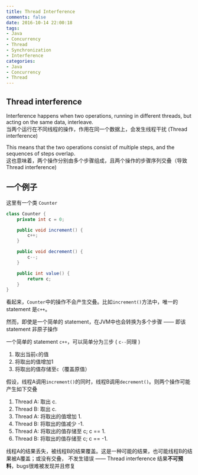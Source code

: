 ```yaml
---
title: Thread Interference
comments: false
date: 2016-10-14 22:00:18
tags:
- Java
- Concurrency
- Thread
- Synchronization
- Interference
categories:
- Java
- Concurrency
- Thread
---
```


## Thread interference
Interference happens when two operations, running in different threads,
but acting on the same data, interleave.  
当两个运行在不同线程的操作，作用在同一个数据上，会发生线程干扰 (Thread interference)

This means that the two operations consist of multiple steps, and the sequences of steps overlap.  
这也意味着，两个操作分别由多个步骤组成，且两个操作的步骤序列交叠（导致 Thread interference)

## 一个例子

这里有一个类 `Counter`

```java
class Counter {
    private int c = 0;

    public void increment() {
        c++;
    }

    public void decrement() {
        c--;
    }

    public int value() {
        return c;
    }
}
```

看起来，`Counter`中的操作不会产生交叠。比如`increment()`方法中，唯一的 statement 是`c++`。

然而，即使是一个简单的 statement，在JVM中也会转换为多个步骤 —— 即该 statement 非原子操作

一个简单的 statement `c++`，可以简单分为三步 ( `c--`同理 )
1. 取出当前`c`的值
2. 将取出的值增加1
3. 将取出的值存储至`c`（覆盖原值）

假设，线程A调用`increment()`的同时，线程B调用`decrement()`。则两个操作可能产生如下交叠
1. Thread A: 取出 c.
2. Thread B: 取出 c.
3. Thread A: 将取出的值增加 1.
4. Thread B: 将取出的值减少 -1.
5. Thread A: 将取出的值存储至 c; c == 1.
6. Thread B: 将取出的值存储至 c; c == -1.

线程A的结果丢失，被线程B的结果覆盖。这是一种可能的结果，也可能线程B的结果被A覆盖；或没有交叠，
不发生错误 —— Thread interference 结果**不可预料**，bugs很难被发现并且修复
